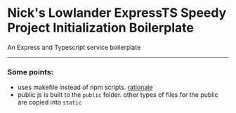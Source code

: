 # Nick's Lowlander ExpressTS Speedy Project Initialization Boilerplate
An Express and Typescript service boilerplate

---

### Some points:
- uses makefile instead of npm scripts. [rationale](https://spin.atomicobject.com/2021/03/22/makefiles-vs-package-json-scripts/)
- public js is built to the `public` folder. other types of files for the public are copied into `static` 